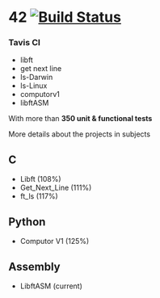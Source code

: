# 42 [![Build Status](https://travis-ci.org/JulienBalestra/42.svg?branch=master)](https://travis-ci.org/julienbalestra/42)



### Tavis CI
 
* libft
* get next line
* ls-Darwin
* ls-Linux
* computorv1
* libftASM

With more than **350 unit & functional tests**


More details about the projects in subjects

## C

* Libft (108%)
* Get_Next_Line (111%)
* ft_ls (117%)


## Python

* Computor V1 (125%)


## Assembly

* LibftASM (current)
